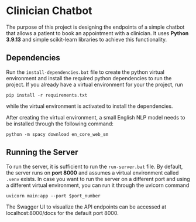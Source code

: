 # Clinician Chatbot
The purpose of this project is designing the endpoints
of a simple chatbot that allows a patient to book
an appointment with a clinician. It uses **Python 3.9.13**
and simple scikit-learn libraries to achieve this
functionality.

## Dependencies
Run the `install-dependencies.bat` file to create the python
virtual environment and install the required python dependencies
to run the project.
If you already have a virtual environment for your the project,
run
```
pip install -r requirements.txt
```
while the virtual environment is activated to install the
dependencies.

After creating the virtual environment, a small English NLP
model needs to be installed through the following command:
```
python -m spacy download en_core_web_sm
```

## Running the Server
To run the server, it is sufficient to run the `run-server.bat`
file. By default, the server runs on **port 8000** and 
assumes a virtual environment called `.venv` exists. In case
you want to run the server on a different port and using
a different virtual environment, you can run it
through the uvicorn command
```
uvicorn main:app --port $port_number
```
The Swagger UI to visualize the API endpoints can be accessed
at localhost:8000/docs for the default port 8000.
